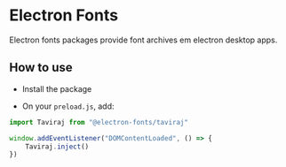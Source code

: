 # Electron Fonts

Electron fonts packages provide font archives em electron desktop apps.

## How to use

* Install the package

* On your `preload.js`, add:

```ts
import Taviraj from "@electron-fonts/taviraj"

window.addEventListener("DOMContentLoaded", () => {
    Taviraj.inject()
})
```